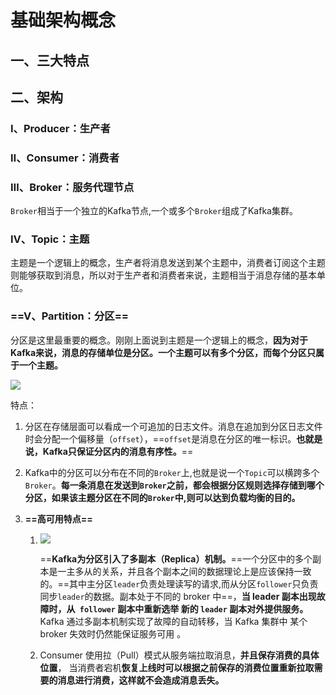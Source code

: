 # 基础架构概念

## 一、三大特点





## 二、架构

### Ⅰ、Producer：生产者

### Ⅱ、Consumer：消费者

### Ⅲ、Broker：服务代理节点

`Broker`相当于一个独立的Kafka节点,一个或多个`Broker`组成了Kafka集群。

### Ⅳ、Topic：主题

主题是一个逻辑上的概念，生产者将消息发送到某个主题中，消费者订阅这个主题则能够获取到消息，所以对于生产者和消费者来说，主题相当于消息存储的基本单位。

### ==Ⅴ、Partition：分区==

分区是这里最重要的概念。刚刚上面说到主题是一个逻辑上的概念，**因为对于Kafka来说，消息的存储单位是分区。一个主题可以有多个分区，而每个分区只属于一个主题。**

![](E:\Typora\MyNote\resources\Kafka\分区消息追加.png)

特点：

1. 分区在存储层面可以看成一个可追加的日志文件。消息在追加到分区日志文件时会分配一个偏移量（`offset`），==`offset`是消息在分区的唯一标识。**也就是说，Kafka只保证分区内的消息有序性。**==

2. Kafka中的分区可以分布在不同的`Broker`上,也就是说一个`Topic`可以横跨多个`Broker`。**每一条消息在发送到`Broker`之前，都会根据分区规则选择存储到哪个分区，如果该主题分区在不同的`Broker`中,则可以达到负载均衡的目的。**

3. **==高可用特点==**
    
    1. ![](E:\Typora\MyNote\resources\Kafka\多副本架构.png)
    
         ==**Kafka为分区引入了多副本（Replica）机制。**==一个分区中的多个副本是一主多从的关系，并且各个副本之间的数据理论上是应该保持一致的。==其中主分区`leader`负责处理读写的请求,而从分区`follower`只负责同步`leader`的数据。副本处于不同的 broker 中==，**当 leader 副本出现故障时，从` follower` 副本中重新选举 新的 `leader` 副本对外提供服务。** Kafka 通过多副本机制实现了故障的自动转移，当 Kafka 集群中 某个 broker 失效时仍然能保证服务可用 。
    
    2.  Consumer 使用拉（Pull）模式从服务端拉取消息，**并且保存消费的具体位置**， 当消费者宕机**恢复上线时可以根据之前保存的消费位置重新拉取需要的消息进行消费，这样就不会造成消息丢失。**